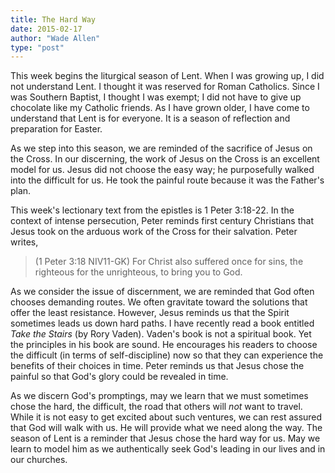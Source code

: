 ```yaml
---
title: The Hard Way 
date: 2015-02-17
author: "Wade Allen"
type: "post"
---
```

 
This week begins the liturgical season of Lent. When I was growing up, I did not understand Lent. I thought it was reserved for Roman Catholics. Since I was Southern Baptist, I thought I was exempt; I did not have to give up chocolate like my Catholic friends. As I have grown older, I have come to understand that Lent is for everyone. It is a season of reflection and preparation for Easter.

As we step into this season, we are reminded of the sacrifice of Jesus on the Cross. In our discerning, the work of Jesus on the Cross is an excellent model for us. Jesus did not choose the easy way; he purposefully walked into the difficult for us. He took the painful route because it was the Father's plan.

This week's lectionary text from the epistles is 1 Peter 3:18-22. In the context of intense persecution, Peter reminds first century Christians that Jesus took on the arduous work of the Cross for their salvation. Peter writes,

>(1 Peter 3:18 NIV11-GK) For Christ also suffered once for sins, the righteous for the unrighteous, to bring you to God.

As we consider the issue of discernment, we are reminded that God often chooses demanding routes. We often gravitate toward the solutions that offer the least resistance. However, Jesus reminds us that the Spirit sometimes leads us down hard paths. I have recently read a book entitled *Take the Stairs* (by Rory Vaden). Vaden's book is not a spiritual book. Yet the principles in his book are sound. He encourages his readers to choose the difficult (in terms of self-discipline) now so that they can experience the benefits of their choices in time. Peter reminds us that Jesus chose the painful so that God's glory could be revealed in time.

As we discern God's promptings, may we learn that we must sometimes chose the hard, the difficult, the road that others will *not* want to travel. While it is not easy to get excited about such ventures, we can rest assured that God will walk with us. He will provide what we need along the way. The season of Lent is a reminder that Jesus chose the hard way for us. May we learn to model him as we authentically seek God's leading in our lives and in our churches.

